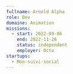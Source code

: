 ```yaml
---
fullname: Arnold Alpha
role: Dev
domaine: Animation
missions:
  - start: 2022-09-06
    end: 2022-11-26
    status: independent
    employer: Octo
startups:
  - Mon-suivi-social
---
```


